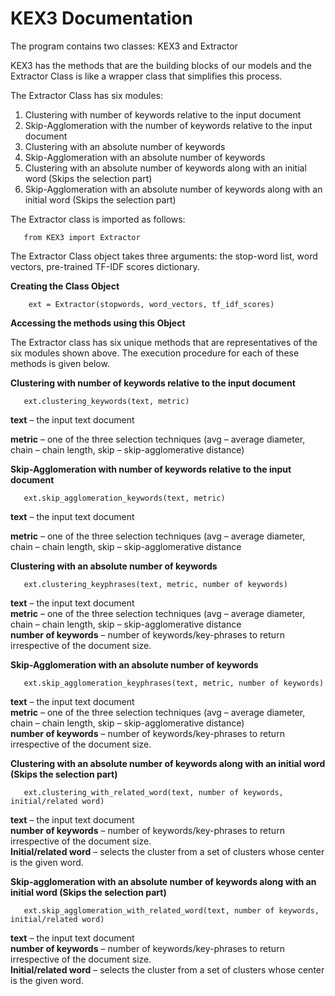 
# KEX3 Documentation

The program contains two classes: KEX3 and Extractor

KEX3 has the methods that are the building blocks of our models and the Extractor Class is like a wrapper class that simplifies this process.

The Extractor Class has six modules:

1. Clustering with number of keywords relative to the input document
2. Skip-Agglomeration with the number of keywords relative to the input document
3. Clustering with an absolute number of keywords
4. Skip-Agglomeration with an absolute number of keywords
5. Clustering with an absolute number of keywords along with an initial word (Skips the selection part)
6. Skip-Agglomeration with an absolute number of keywords along with an initial word (Skips the selection part)

The Extractor class is imported as follows:

       from KEX3 import Extractor

The Extractor Class object takes three arguments: the stop-word list, word vectors, pre-trained TF-IDF scores dictionary.

**Creating the Class Object**

        ext = Extractor(stopwords, word_vectors, tf_idf_scores)

**Accessing the methods using this Object**

The Extractor class has six unique methods that are representatives of the six modules shown above. The execution procedure for each of these methods is given below.

**Clustering with number of keywords relative to the input document**

       ext.clustering_keywords(text, metric)

 **text** – the input text document
 
 **metric** – one of the three selection techniques (avg – average diameter, chain – chain length, skip – skip-agglomerative distance)

**Skip-Agglomeration with number of keywords relative to the input document**

       ext.skip_agglomeration_keywords(text, metric)

**text** – the input text document 

**metric** – one of the three selection techniques (avg – average diameter, chain – chain length, skip – skip-agglomerative distance

**Clustering with an absolute number of keywords**

       ext.clustering_keyphrases(text, metric, number of keywords)

**text** – the input text document<br> 
**metric** – one of the three selection techniques (avg – average diameter, chain – chain length, skip – skip-agglomerative distance<br> 
**number of keywords** – number of keywords/key-phrases to return irrespective of the document size. 

**Skip-Agglomeration with an absolute number of keywords**

       ext.skip_agglomeration_keyphrases(text, metric, number of keywords)

**text** – the input text document<br> 
**metric** – one of the three selection techniques (avg – average diameter, chain – chain length, skip – skip-agglomerative distance) <br>
**number of keywords** – number of keywords/key-phrases to return irrespective of the document size.

**Clustering with an absolute number of keywords along with an initial word (Skips the selection part)**

       ext.clustering_with_related_word(text, number of keywords, initial/related word)

**text** – the input text document <br>
**number of keywords** – number of keywords/key-phrases to return irrespective of the document size.                           
**Initial/related word** – selects the cluster from a set of clusters whose center is the given word.

**Skip-agglomeration with an absolute number of keywords along with an initial word (Skips the selection part)**

       ext.skip_agglomeration_with_related_word(text, number of keywords, initial/related word)


**text** – the input text document <br>
**number of keywords** – number of keywords/key-phrases to return irrespective of the document size.                           
**Initial/related word** – selects the cluster from a set of clusters whose center is the given word.
